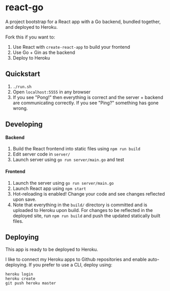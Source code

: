 # react-go

A project bootstrap for a React app with a Go backend, bundled together, and deployed to Heroku.

Fork this if you want to:
1) Use React with `create-react-app` to build your frontend
2) Use Go + Gin as the backend
3) Deploy to Heroku 

## Quickstart
1) `./run.sh`
2) Open `localhost:5555` in any browser
3) If you see "Pong!" then everything is correct and the server + backend are communicating correctly.
If you see "Ping?" something has gone wrong.

## Developing

#### Backend
1) Build the React frontend into static files using `npm run build`
2) Edit server code in `server/`
3) Launch server using `go run server/main.go` and test

#### Frontend
1) Launch the server using `go run server/main.go`
2) Launch React app using `npm start`
3) Hot-reloading is enabled! Change your code and see changes reflected upon save.
4) Note that everything in the `build/` directory is committed and is uploaded to Heroku upon build. For changes to be reflected in the deployed site, run `npm run build` and push the updated statically built files.  

## Deploying
This app is ready to be deployed to Heroku.

I like to connect my Heroku apps to Github repositories and enable auto-deploying. If you prefer to use a CLI, deploy using:
```
heroku login
heroku create
git push heroku master
```
